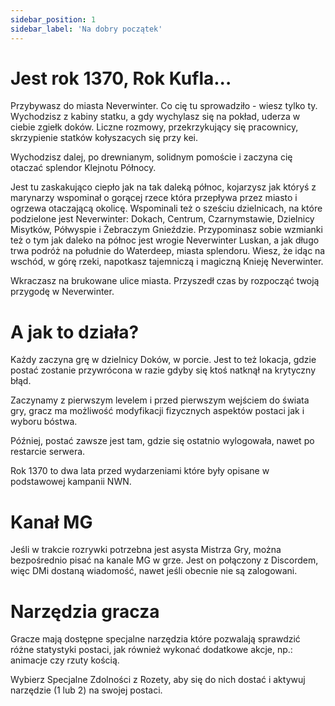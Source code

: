 ```yaml
---
sidebar_position: 1
sidebar_label: 'Na dobry początek'
---
```



# Jest rok 1370, Rok Kufla...

Przybywasz do miasta Neverwinter. Co cię tu sprowadziło - wiesz tylko ty. Wychodzisz z kabiny statku, a gdy wychylasz się na pokład, uderza w ciebie zgiełk doków. Liczne rozmowy, przekrzykujący się pracownicy, skrzypienie statków kołyszacych się przy kei.

Wychodzisz dalej, po drewnianym, solidnym pomoście i zaczyna cię otaczać splendor Klejnotu Północy.

Jest tu zaskakująco ciepło jak na tak daleką północ, kojarzysz jak któryś z marynarzy wspominał o gorącej rzece która przepływa przez miasto i ogrzewa otaczającą okolicę. Wspominali też o sześciu dzielnicach, na które podzielone jest Neverwinter: Dokach, Centrum, Czarnymstawie, Dzielnicy Misytków, Półwyspie i Żebraczym Gnieździe.
Przypominasz sobie wzmianki też o tym jak daleko na północ jest wrogie Neverwinter Luskan, a jak długo trwa podróż na południe do Waterdeep, miasta splendoru. Wiesz, że idąc na wschód, w górę rzeki, napotkasz tajemniczą i magiczną Knieję Neverwinter.

Wkraczasz na brukowane ulice miasta. Przyszedł czas by rozpocząć twoją przygodę w Neverwinter.

# A jak to działa?

Każdy zaczyna grę w dzielnicy Doków, w porcie. Jest to też lokacja, gdzie postać zostanie przywrócona w razie gdyby się ktoś natknął na krytyczny błąd.

Zaczynamy z pierwszym levelem i przed pierwszym wejściem do świata gry, gracz ma możliwość modyfikacji fizycznych aspektów postaci jak i wyboru bóstwa.

Później, postać zawsze jest tam, gdzie się ostatnio wylogowała, nawet po restarcie serwera.

Rok 1370 to dwa lata przed wydarzeniami które były opisane w podstawowej kampanii NWN.

# Kanał MG

Jeśli w trakcie rozrywki potrzebna jest asysta Mistrza Gry, można bezpośrednio pisać na kanale MG w grze. Jest on połączony z Discordem, więc DMi dostaną wiadomość, nawet jeśli obecnie nie są zalogowani.

# Narzędzia gracza

Gracze mają dostępne specjalne narzędzia które pozwalają sprawdzić różne statystyki postaci, jak również wykonać dodatkowe akcje, np.: animacje czy rzuty kością.

Wybierz Specjalne Zdolności z Rozety, aby się do nich dostać i aktywuj narzędzie (1 lub 2) na swojej postaci.